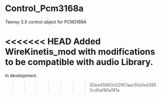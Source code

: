 # Control_Pcm3168a
Teensy 3.X control object for PCM3168A


<<<<<<< HEAD
Added WireKinetis_mod with modifications to be compatible with audio Library.  
=======
In development. 


>>>>>>> 30ee45860c02f67aac50a1ed3855cd5af86a181a
